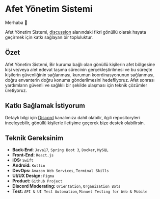 
# Afet Yönetim Sistemi

Merhaba 👋

Afet Yönetim Sistemi, [discussion](https://github.com/acikkaynak/afet-org/discussions/35) alanındaki fikri gönüllü olarak hayata geçirmek için katkı sağlayan bir topluluktur.

## Özet

Afet Yönetim Sistemi, Bir kuruma bağlı olan gönüllü kişilerin afet bölgesine kişi ve/veya alet edevat taşıma sürecinin gerçekleştirilmesi ve bu süreçte kişilerin güvenliğinin sağlanması, kurumun koordinasyonunun sağlanması, doğru envanterin doğru konuma gönderilmesini hedefliyoruz. Afet sonrası yardımların güvenli ve sağlıklı bir şekilde ulaşması için teknik çözümler üretiyoruz.

## Katkı Sağlamak İstiyorum

Detaylı bilgi için [Discord](https://discord.gg/3ShTaTJr4f) kanalımıza dahil olabilir, ilgili repositoryleri inceleyebilir, gönüllü kişilerle iletişime geçerek bize destek olabilirsin.

## Teknik Gereksinim

- **Back-End**: `Java17`, `Spring Boot 3`, `Docker`, `MySQL`
- **Front-End:** `React.js`
- **iOS:** `Swift`
- **Android:** `Kotlin`
- **DevOps:** `Amazon Web Services`, `Terminal Skills`
- **UI/UX Design:** `Figma`
- **Product:** `Github Project`
- **Discord Moderating:** `Orientation`, `Organization Bots`
- **Test:** `API & UI Test Automation`, `Manuel Testing for Web & Mobile`
